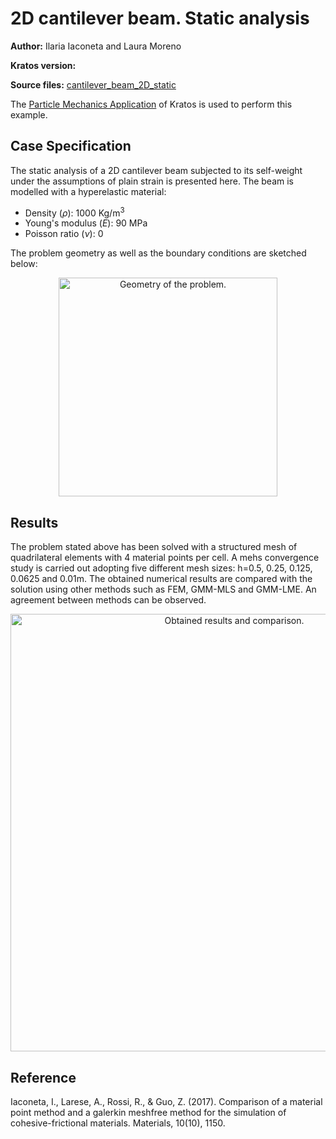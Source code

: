 # 2D cantilever beam. Static analysis
**Author:** Ilaria Iaconeta and Laura Moreno

**Kratos version:** 

**Source files:** [cantilever_beam_2D_static](https://github.com/KratosMultiphysics/Examples/tree/master/particle_mechanics/validation/cantilever_beam_2D_static/source)

The
[Particle Mechanics Application](https://github.com/KratosMultiphysics/Kratos/tree/master/applications/ParticleMechanicsApplication) of Kratos is used to perform this example.


## Case Specification

The static analysis of a 2D cantilever beam subjected to its self-weight under the assumptions of plain strain is presented here.
The beam is modelled with a hyperelastic material:
* Density (_&rho;_): 1000 Kg/m<sup>3</sup>
* Young's modulus (_E_):  90 MPa
* Poisson ratio (_&nu;_): 0


The problem geometry as well as the boundary conditions are sketched below:

<p align="center">
  <img src="data/cantilever_scheme" alt="Geometry of the problem." width="350" />
</p>


## Results

The problem stated above has been solved with a structured mesh of quadrilateral elements with 4 material points per cell. A mehs convergence study  is carried out adopting five different mesh sizes: h=0.5, 0.25, 0.125, 0.0625 and 0.01m. The obtained numerical results are compared with the solution using other methods such as FEM, GMM-MLS and GMM-LME. An agreement between methods can be observed.

<p align="center">
  <img src="data/" alt="Obtained results and comparison." width="700" />
  

## Reference
Iaconeta, I., Larese, A., Rossi, R., & Guo, Z. (2017). Comparison of a material point method and a galerkin meshfree method for the simulation of cohesive-frictional materials. Materials, 10(10), 1150.
